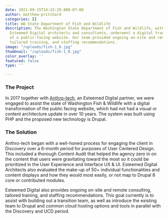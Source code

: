 ```yaml
---
date: 2021-09-15T14:23:29.000-07:00
author: matthew-pritchard
categories: []
title: WA State Department of Fish and Wildlife
description: The Washington State Department of Fish and Wildlife, with the help of
  Esteemed Digital architects and consultants, underwent a digital transformation
  of a public-facing website. Our team provided ongoing on-site and remote consulting,
  tailored training, and staffing recommendations.
image: "/uploads/fish-1_0.jpg"
thumbnail: "/uploads/fish-1_0.jpg"
color_overlay: ''
featured: false
type: ''

---
```

### The Project

In 2017 together with [Anthro-tech](https://anthro-tech.com/), an Esteemed Digital partner, we were engaged to assist the state of Washington Fish & Wildlife with a digital transformation of the public facing website, which had not had a visual or content architecture update in over 10 years. The system was built using PHP and the proposed new technology is Drupal.

### The Solution

Anthro-tech began with a well-honed process for engaging the client in Discovery over a 6-month period for purposes of User Centered Design. This included a thorough Content Audit that helped the agency zero in on the content that users were gravitating toward the most so it could be prioritized in the User Experience and Interface UX & UI. Esteemed Digital Architects also evaluated the make-up of 50+ individual functionalities and content displays and how they would most easily, or not map to Drupal 8 core or contributed modules.

Esteemed Digital also provides ongoing on-site and remote consulting, tailored training, and staffing recommendations. This goal currently is to assist with building out a transition team, as well as introduce the existing team to Drupal and common cloud hosting options and tools in parallel with the Discovery and UCD period.